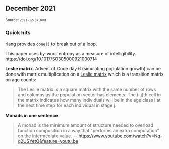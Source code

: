 <!--- Timestamp to trigger book rebuilds: 2022-03-30 10:18:02 --->




## December 2021

<small>Source: <code>2021-12-07.Rmd</code></small>

### Quick hits

rlang provides [`done()`](https://rlang.r-lib.org/reference/done.html) to break out of a loop.

This paper uses by-word entropy as a measure of intelligibility. 
<https://doi.org/10.1017/S0305000921000714>

**Leslie matrix**. Advent of Code day 6 (simulating population growth) can be done with
matrix multiplication on a [Leslie
matrix](https://en.wikipedia.org/wiki/Leslie_matrix) which is a
transition matrix on age counts:

> The Leslie matrix is a square matrix with the same number of rows and
> columns as the population vector has elements. The (i,j)th cell in the
> matrix indicates how many individuals will be in the age class i at
> the next time step for each individual in stage j.


**Monads in one sentence**.

> A monad is the minimum amount of structure needed to overload function
> composition in a way that "performs an extra computation" on the
> intermediate value. 
> -- <https://www.youtube.com/watch?v=Nq-q2USYetQ&feature=youtu.be>
